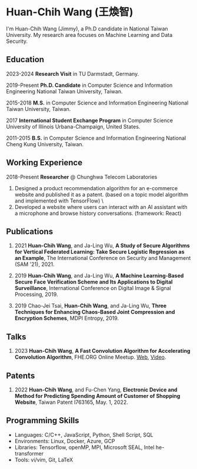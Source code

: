 # Huan-Chih Wang (王煥智)
I'm Huan-Chih Wang (Jimmy), a Ph.D candidate in National Taiwan University. My research area focuses on Machine Learning and Data Security.

## Education
2023-2024 **Research Visit** in TU Darmstadt, Germany.

2019-Present **Ph.D. Candidate** in Computer Science and Information Engineering National Taiwan University, Taiwan.

2015-2018 **M.S.** in Computer Science and Information Engineering    National Taiwan University, Taiwan.

2017 **International Student Exchange Program** in Computer Science  University of Illinois Urbana-Champaign, United States.

2011-2015 **B.S.** in Computer Science and Information Engineering    National Cheng Kung University, Taiwan.

## Working Experience
2018-Present **Researcher** @ Chunghwa Telecom Laboratories
1. Designed a product recommendation algorithm for an e-commerce website and published it as a patent. (based on a topic model algorithm and implemented with TensorFlow) \\
2. Developed a website where users can interact with an AI assistant with a microphone and browse history conversations. (framework: React)

## Publications
1. 2021 __Huan-Chih Wang__, and Ja-Ling Wu, **A Study of Secure Algorithms for Vertical Federated Learning: Take Secure Logistic Regression as an Example**, The International Conference on Security and Management (SAM '21), 2021.

2. 2019 __Huan-Chih Wang__, and Ja-Ling Wu, **A Machine Learning-Based Secure Face Verification Scheme and Its Applications to Digital Surveillance**, International Conference on Digital Image & Signal Processing, 2019. 

3. 2019 Chao-Jei Tsai, __Huan-Chih Wang__, and Ja-Ling Wu, **Three Techniques for Enhancing Chaos-Based Joint Compression and Encryption Schemes**, MDPI Entropy, 2019.

## Talks
1. 2023 __Huan-Chih Wang__, **A Fast Convolution Algorithm for Accelerating Convolution Algorithm**, FHE.ORG Online Meetup. [Web](https://fhe.org/meetups/032-A_Fast_Convolution_Algorithm_for_Accelerating_Private_Model_Inference), [Video](https://www.youtube.com/watch?v=pm496Bb-J3k&list=PLnbmMskCVh1chnSM8Jjy6Nk3IH6fpn7MM&index=1).

## Patents
1. 2022 __Huan-Chih Wang__, and Fu-Chen Yang, **Electronic Device and Method for Predicting Spending Amount of Customer of Shopping Website**, Taiwan Patent I763165, May. 1, 2022.

## Programming Skills
* Languages: C/C++, JavaScript, Python, Shell Script, SQL 
* Environments: Linux, Docker, Azure, GCP
* Libraries: Tensorflow, openMP, MPI, Microsoft SEAL, Intel he-transformer
* Tools: vi/vim, Git, LaTeX
